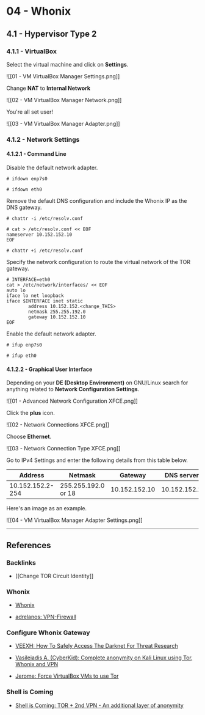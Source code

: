 # 04 - Whonix

## 4.1 - Hypervisor Type 2

### 4.1.1 - VirtualBox

Select the virtual machine and click on **Settings**.

![[01 - VM VirtualBox Manager Settings.png]]

Change **NAT** to **Internal Network**

![[02 - VM VirtualBox Manager Network.png]]

You're all set user!

![[03 - VM VirtualBox Manager Adapter.png]]

### 4.1.2 - Network Settings

#### 4.1.2.1 - Command Line

Disable the default network adapter.

```
# ifdown enp7s0

# ifdown eth0
```

Remove the default DNS configuration and include the Whonix IP as the DNS gateway.

```
# chattr -i /etc/resolv.conf

# cat > /etc/resolv.conf << EOF
nameserver 10.152.152.10
EOF

# chattr +i /etc/resolv.conf
```

Specify the network configuration to route the virtual network of the TOR gateway.

```
# INTERFACE=eth0
cat > /etc/network/interfaces/ << EOF
auto lo
iface lo net loopback
iface $INTERFACE inet static
		address 10.152.152.<change_THIS>
		netmask 255.255.192.0
		gateway 10.152.152.10
EOF
```

Enable the default network adapter.

```
# ifup enp7s0

# ifup eth0
```

#### 4.1.2.2 - Graphical User Interface

Depending on your **DE (Desktop Environment)** on GNU/Linux search for anything related to **Network Configuration Settings**.

![[01 - Advanced Network Configuration XFCE.png]]

Click the **plus** icon.

![[02 - Network Connections XFCE.png]]

Choose **Ethernet**.

![[03 - Network Connection Type XFCE.png]]

Go to IPv4 Settings and enter the following details from this table below.

| Address          | Netmask             | Gateway       | DNS servers   |
| ---------------- | ------------------- | ------------- | ------------- |
| 10.152.152.2-254 | 255.255.192.0 or 18 | 10.152.152.10 | 10.152.152.10 |

Here's an image as an example.

![[04 - VM VirtualBox Manager Adapter Settings.png]]

---
## References

### Backlinks

- [[Change TOR Circuit Identity]]

### Whonix

- [Whonix](https://www.whonix.org/)

- [adrelanos: VPN-Firewall](https://github.com/adrelanos/VPN-Firewall)

### Configure Whonix Gateway

- [VEEXH: How To Safely Access The Darknet For Threat Research](https://medium.com/the-sleuth-sheet/how-to-safely-access-the-darknet-for-threat-research-89047bfc3cbb)

- [Vasileiadis A. (CyberKid): Complete anonymity on Kali Linux using Tor, Whonix and VPN](https://medium.com/@redfanatic7/complete-anonymity-on-kali-linux-using-tor-whonix-and-vpn-16cf9aa2ebdc)

- [Jerome: Force VirtualBox VMs to use Tor](https://fr33tux.org/post/redirect-vm-to-tor/)

### Shell is Coming

- [Shell is Coming:  TOR + 2nd VPN - An additional layer of anonymity](https://www.shelliscoming.com/2013/07/tor-2nd-vpn-additional-layer-of.html)